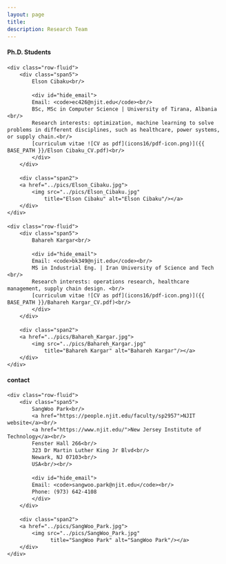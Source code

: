 ```yaml
---
layout: page
title: 
description: Research Team 
---
```


<div class="container">
<h4><a name="contact"></a>Ph.D. Students</h4>

    <div class="row-fluid">
        <div class="span5">
            Elson Cibaku<br/>

            <div id="hide_email">
            Email: <code>ec426@njit.edu</code><br/>
			BSc, MSc in Computer Science | University of Tirana, Albania <br/>
			Research interests: optimization, machine learning to solve problems in different disciplines, such as healthcare, power systems, or supply chain.<br/>
            [curriculum vitae ![CV as pdf](icons16/pdf-icon.png)]({{ BASE_PATH }}/Elson Cibaku_CV.pdf)<br/>
            </div>
        </div>

        <div class="span2">
		<a href="../pics/Elson_Cibaku.jpg">
			<img src="../pics/Elson_Cibaku.jpg"
				title="Elson Cibaku" alt="Elson Cibaku"/></a>
		</div>
    </div>
	
	<div class="row-fluid">
        <div class="span5">
            Bahareh Kargar<br/>

            <div id="hide_email">
            Email: <code>bk349@njit.edu</code><br/>
			MS in Industrial Eng. | Iran University of Science and Tech <br/>
            Research interests: operations research, healthcare management, supply chain design. <br/>
            [curriculum vitae ![CV as pdf](icons16/pdf-icon.png)]({{ BASE_PATH }}/Bahareh Kargar_CV.pdf)<br/>
            </div>
        </div>

        <div class="span2">
		<a href="../pics/Bahareh_Kargar.jpg">
			<img src="../pics/Bahareh_Kargar.jpg"
				title="Bahareh Kargar" alt="Bahareh Kargar"/></a>
		</div>
    </div>
</div>

<div class="container">
<h4><a name="contact"></a>contact</h4>

    <div class="row-fluid">
        <div class="span5">
            SangWoo Park<br/>
            <a href="https://people.njit.edu/faculty/sp2957">NJIT website</a><br/>
            <a href="https://www.njit.edu/">New Jersey Institute of Technology</a><br/>
            Fenster Hall 266<br/>
            323 Dr Martin Luther King Jr Blvd<br/>
            Newark, NJ 07103<br/>
            USA<br/><br/>

            <div id="hide_email">
            Email: <code>sangwoo.park@njit.edu</code><br/>
            Phone: (973) 642-4108
            </div>
        </div>

        <div class="span2">
        <a href="../pics/SangWoo_Park.jpg">
            <img src="../pics/SangWoo_Park.jpg"
                  title="SangWoo Park" alt="SangWoo Park"/></a>
        </div>
    </div>
</div>

<style>
  .container {
    margin-bottom: 20px; /* Adjust the margin as needed */
   }
</style>